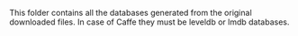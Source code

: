 This folder contains all the databases generated from the original
downloaded files. In case of Caffe they must be leveldb or lmdb
databases.
